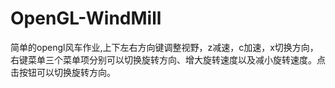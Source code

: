 # OpenGL-WindMill
 简单的opengl风车作业,上下左右方向键调整视野，z减速，c加速，x切换方向，右键菜单三个菜单项分别可以切换旋转方向、增大旋转速度以及减小旋转速度。点击按钮可以切换旋转方向。
